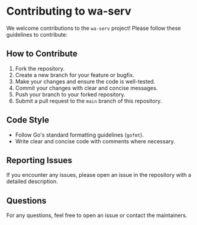 # Contributing to wa-serv

We welcome contributions to the `wa-serv` project! Please follow these guidelines to contribute:

## How to Contribute

1. Fork the repository.
2. Create a new branch for your feature or bugfix.
3. Make your changes and ensure the code is well-tested.
4. Commit your changes with clear and concise messages.
5. Push your branch to your forked repository.
6. Submit a pull request to the `main` branch of this repository.

## Code Style

- Follow Go's standard formatting guidelines (`gofmt`).
- Write clear and concise code with comments where necessary.

## Reporting Issues

If you encounter any issues, please open an issue in the repository with a detailed description.

## Questions

For any questions, feel free to open an issue or contact the maintainers.

